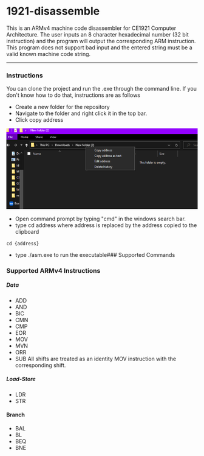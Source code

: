 # 1921-disassemble

This is an ARMv4 machine code disassembler for CE1921 Computer Architecture. The user inputs an 8 character hexadecimal number (32 bit instruction) and the program will output the corresponding ARM instruction. This program does not support bad input and the entered string must be a valid known machine code string.

<hr>

### Instructions
You can clone the project and run the .exe through the command line. If you don't know how to do that, instructions are as follows

- Create a new folder for the repository
- Navigate to the folder and right click it in the top bar. 
- Click copy address

![](2022-04-29-21-33-30.png)

- Open command prompt by typing "cmd" in the windows search bar. 
- type cd address where address is replaced by the address copied to the clipboard
```
cd {address} 
```
- type ./asm.exe to run the executable### Supported Commands

### Supported ARMv4 Instructions
##### Data
- ADD
- AND
- BIC
- CMN
- CMP
- EOR
- MOV
- MVN
- ORR
- SUB
All shifts are treated as an identity MOV instruction with the corresponding shift. 
##### Load-Store
- LDR
- STR

#### Branch
- BAL
- BL
- BEQ
- BNE